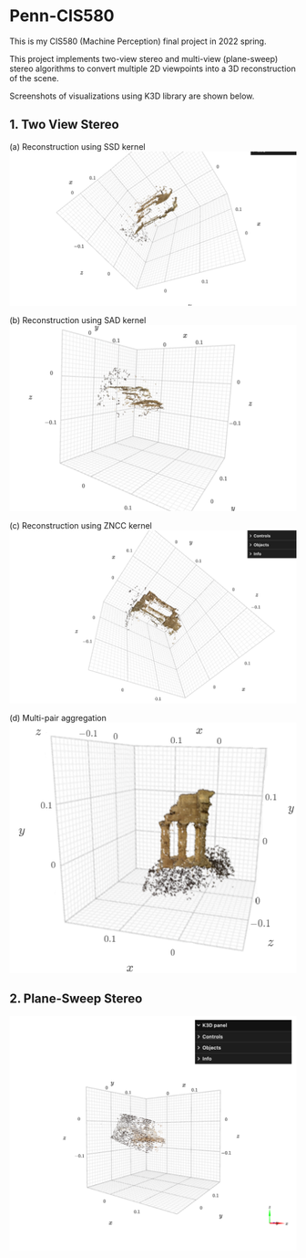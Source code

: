 # Penn-CIS580
This is my CIS580 (Machine Perception) final project in 2022 spring.

This project implements two-view stereo and multi-view (plane-sweep) stereo algorithms to convert multiple 2D viewpoints into a 3D reconstruction of the scene.

Screenshots of visualizations using K3D library are shown below.

## 1. Two View Stereo
(a) Reconstruction using SSD kernel
![SSD](images/SSD.png)

(b) Reconstruction using SAD kernel
![SAD](images/SAD.png)

(c) Reconstruction using ZNCC kernel
![SAD](images/ZNCC.png)

(d) Multi-pair aggregation
![pointcloud-1](images/pointcloud-1.png)

## 2. Plane-Sweep Stereo
![pointcloud-2](images/pointcloud-2.png)
